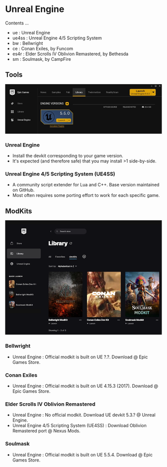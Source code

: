 # Unreal Engine

Contents ...

- ue : Unreal Engine
- ue4ss : Unreal Engine 4/5 Scripting System
- bw : Bellwright
- ce : Conan Exiles, by Funcom
- es4r : Elder Scrolls IV Oblivion Remastered, by Bethesda
- sm : Soulmask, by CampFire

## Tools

![](./img/epic-store-ue-01-small.webp)

### Unreal Engine

- Install the devkit corresponding to your game version.
- It's expected (and therefore safe) that you may install >1 side-by-side.

### Unreal Engine 4/5 Scripting System (UE4SS)

- A community script extender for Lua and C++. Base version maintained on GitHub.
- Most often requires some porting effort to work for each specific game.

## ModKits

![](./img/epic-store-modkits-01-small.webp)

### Bellwright

- Unreal Engine : Official modkit is built on UE ?.?. Download @ Epic Games Store.

### Conan Exiles

- Unreal Engine : Official modkit is built on UE 4.15.3 (2017). Download @ Epic Games Store.

### Elder Scrolls IV Oblivion Remastered

- Unreal Engine : No official modkit. Download UE devkit 5.3.? @ Unreal Engine.
- Unreal Engine 4/5 Scripting System (UE4SS) : Download Oblivion Remastered port @ Nexus Mods.

### Soulmask

- Unreal Engine : Official modkit is built on UE 5.5.4. Download @ Epic Games Store.
